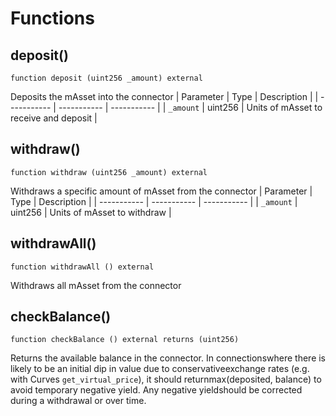 # Functions

## deposit()
`function deposit (uint256 _amount) external`

Deposits the mAsset into the connector
| Parameter   | Type        | Description |
| ----------- | ----------- | ----------- | 
| `_amount` | uint256 | Units of mAsset to receive and deposit |

## withdraw()
`function withdraw (uint256 _amount) external`

Withdraws a specific amount of mAsset from the connector
| Parameter   | Type        | Description |
| ----------- | ----------- | ----------- | 
| `_amount` | uint256 | Units of mAsset to withdraw |

## withdrawAll()
`function withdrawAll () external`

Withdraws all mAsset from the connector

## checkBalance()
`function checkBalance () external returns (uint256)`

Returns the available balance in the connector. In connectionswhere there is likely to be an initial dip in value due to conservativeexchange rates (e.g. with Curves `get_virtual_price`), it should returnmax(deposited, balance) to avoid temporary negative yield. Any negative yieldshould be corrected during a withdrawal or over time.

